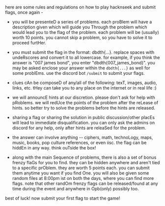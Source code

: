 here are some rules and regulations on how to play hacknseek and submit flags, once again -

- you will be presenteD a series of problems. each proBlem will have a description given which will guide you Through the problem which would lead you to the flag of the problem. each problem will be (usually) worth 10 points. you cannot skip a problem, so you have to solve it to proceed furtHer.

- you must submit the flag in the format: dbdth{...}. replace spaces with undeRscores and convert it to all lowercase. for example, if you think the answer is "007 james bond", you enter "dbdth{007_james_bond}". you may be asked enclose your answer within the `dbdth{...}` as well for some problEms. use the discord bot `/submit` to submit your flags.

- clues cAn be composeD of any/all of the following: texT, images, audio, links, etc. tHey can take you to any place on the internet or in real life :)

- we will announcE hints at our discretion. please don't ask for help with pRoblems. we will redUce the points of the problem after the reLease of hints. so better try to solve the problems before the hints are released.

- sharing a flag or sharing the solution in public discussion/other placEs will lead to immediate disqualification. you can only ask the admins on discord for any help, only after hints are releaSed for the problem.

- the answer can involve anything -- ciphers, math, technoLogy, maps, music, books, pop culture references, or even iisc. the flag can be hiddEn in any way. think ouTside the box!

- along with the main Sequence of problems, there is also a set of bonus frenzy flaGs for you to find. they can be hidden anywhere and aren't tied to a specific prOblem. they are worth 5 points each. you can submit them anytime you want if you find One. you will also be given some random files at 8:00pm ist on both the days, where you can find more flags. note that other randOm frenzy flags can be released/found at any time during the event and anywhere in Opb(only) possibly too.


best of luck! now submit your first flag to start the game!
